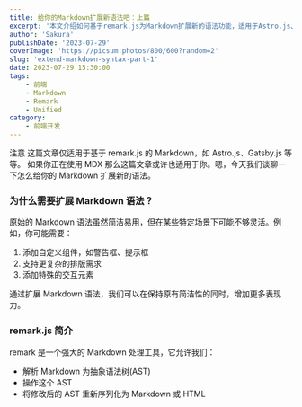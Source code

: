 ```yaml
---
title: 给你的Markdown扩展新语法吧：上篇
excerpt: '本文介绍如何基于remark.js为Markdown扩展新的语法功能，适用于Astro.js、Gatsby.js等现代前端框架。'
author: 'Sakura'
publishDate: '2023-07-29'
coverImage: 'https://picsum.photos/800/600?random=2'
slug: 'extend-markdown-syntax-part-1'
date: 2023-07-29 15:30:00
tags:
    - 前端
    - Markdown
    - Remark
    - Unified
category:
    - 前端开发
---
```


注意 这篇文章仅适用于基于 remark.js 的 Markdown，如 Astro.js、Gatsby.js 等等。
如果你正在使用 MDX 那么这篇文章或许也适用于你。嗯，今天我们谈聊一下怎么给你的 Markdown 扩展新的语法。

### 为什么需要扩展 Markdown 语法？

原始的 Markdown 语法虽然简洁易用，但在某些特定场景下可能不够灵活。例如，你可能需要：

1. 添加自定义组件，如警告框、提示框
2. 支持更复杂的排版需求
3. 添加特殊的交互元素

通过扩展 Markdown 语法，我们可以在保持原有简洁性的同时，增加更多表现力。

### remark.js 简介

remark 是一个强大的 Markdown 处理工具，它允许我们：

-   解析 Markdown 为抽象语法树(AST)
-   操作这个 AST
-   将修改后的 AST 重新序列化为 Markdown 或 HTML

